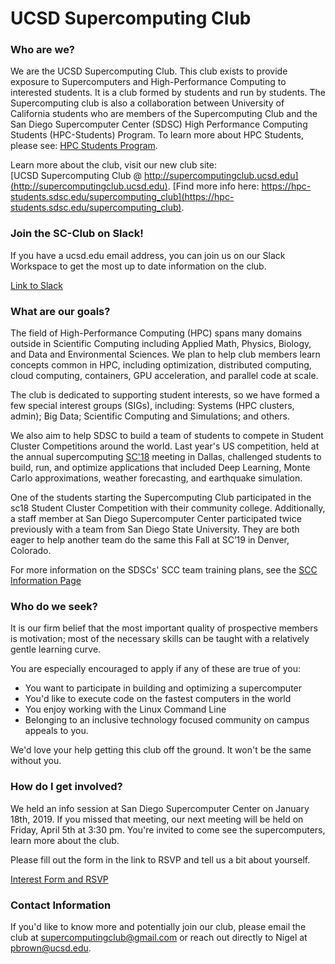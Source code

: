 # UCSD Supercomputing Club 

### Who are we?

We are the UCSD Supercomputing Club. This club exists to provide exposure to Supercomputers and High-Performance Computing to interested students. It is a club formed by students and run by students.
The Supercomputing club is also a collaboration between University of California students who are members of the Supercomputing Club and the San Diego Supercomputer Center (SDSC) High Performance Computing Students (HPC-Students) Program. To learn more about HPC Students, please see: [HPC Students Program](https://www.sdsc.edu/education_and_training/hpc_students.html).

Learn more about the club, visit our new club site:<br>
[UCSD Supercomputing Club @ http://supercomputingclub.ucsd.edu](http://supercomputingclub.ucsd.edu).
[Find more info here: https://hpc-students.sdsc.edu/supercomputing_club](https://hpc-students.sdsc.edu/supercomputing_club).


### Join the SC-Club on Slack!

If you have a ucsd.edu email address, you can join us on our Slack Workspace to get the most up to date information on the club.

[Link to Slack](https://hpcstudentsatsdsc.slack.com)

### What are our goals?

The field of High-Performance Computing (HPC) spans many domains outside in Scientific Computing including Applied Math, Physics, Biology, and Data and Environmental Sciences.
We plan to help club members learn concepts common in HPC, including optimization, distributed computing, cloud computing, containers, GPU acceleration, and parallel code at scale.

The club is dedicated to supporting student interests, so we have formed a few special interest groups (SIGs), including: Systems (HPC clusters, admin); Big Data; Scientific Computing and Simulations; and others.

We also aim to help SDSC to build a team of students to compete in Student Cluster Competitions around the world.  Last year's US competition, held at the annual supercomputing [SC'18](https://sc18.supercomputing.org) meeting in Dallas, challenged students to build, run, and optimize applications that included Deep Learning,
Monte Carlo approximations, weather forecasting, and earthquake simulation. 

One of the students starting the Supercomputing Club participated in the sc18 Student Cluster Competition with their community college. Additionally, a staff member at San Diego Supercomputer Center participated twice previously with a team from San Diego State University. They are both eager to help another team do the same this Fall at SC’19 in Denver, Colorado.

For more information on the SDSCs' SCC team training plans, see the [SCC Information Page](https://training.sdsc.edu/scc")

### Who do we seek?

It is our firm belief that the most important quality of prospective members is motivation;
most of the necessary skills can be taught with a relatively gentle learning curve.

You are especially encouraged to apply if any of these are true of you:
- You want to participate in building and optimizing a supercomputer
- You'd like to execute code on the fastest computers in the world
- You enjoy working with the Linux Command Line
- Belonging to an inclusive technology focused community on campus appeals to you.

We'd love your help getting this club off the ground.
It won't be the same without you.

### How do I get involved?

We held an info session at San Diego Supercomputer Center on January 18th, 2019. If you missed that meeting, our next meeting will be held on Friday, April 5th at 3:30 pm.
You're invited to come see the supercomputers, learn more about the club.

Please fill out the form in the link to RSVP and tell us a bit about yourself.

[Interest Form and RSVP](https://docs.google.com/forms/d/1RkUkzLwf310_l9zNPaoSgoFu9F0YUI24Sbt6ysomepg)

### Contact Information

If you'd like to know more and potentially join our club, please email the club at <supercomputingclub@gmail.com> or reach out directly to Nigel at <pbrown@ucsd.edu>.
